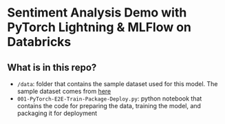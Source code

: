 # Sentiment Analysis Demo with PyTorch Lightning & MLFlow on Databricks  
  
## What is in this repo?  
- `/data`: folder that contains the sample dataset used for this model. The sample dataset comes from [here](https://www.kaggle.com/datasets/sbhatti/financial-sentiment-analysis)  
- `001-PyTorch-E2E-Train-Package-Deploy.py`: python notebook that contains the code for preparing the data, training the model, and packaging it for deployment  
